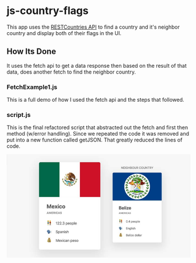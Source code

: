 # js-country-flags

This app uses the [RESTCountries API](https://restcountries.eu/) to find a country and it's neighbor country and display both of their flags in the UI.

## How Its Done

It uses the fetch api to get a data response then based on the result of that data, does another fetch to find the neighbor country.

### FetchExample1.js

This is a full demo of how I used the fetch api and the steps that followed.

### script.js

This is the final refactored script that abstracted out the fetch and first then method (w/error handling). Since we repeated the code it was removed and put into a new function called getJSON. That greatly reduced the lines of code.

![Country Neighbor Flags](js-country-flags.jpg)
